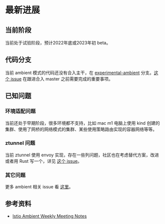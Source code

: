 # 最新进展

## 当前阶段

当前处于试验阶段，预计2022年底或2023年初 beta。

## 代码分支

当前 ambient 模式的代码还没有合入主干，在 [experimental-ambient](https://github.com/istio/istio/tree/experimental-ambient) 分支。[这个 issue](https://github.com/istio/istio/issues/40879) 在跟进合入 master 之前需要完成的重要事项。

## 已知问题

### 环境适配问题

当前还处于早期阶段，很多环境都不支持，比如 mac m1 电脑上使用 kind 创建的集群、使用了网桥的网络模式的集群、某些使用策略路由实现的容器网络等等。

### ztunnel 问题

当前 ztunnel 使用 envoy 实现，存在一些列问题，社区也在考虑替代方案，改进或者用 Rust 写一个，详见 [这个 issue](https://github.com/istio/istio/issues/40956)。

### 其它问题

更多 ambient 相关 issue 看 [这里](https://github.com/istio/istio/labels/area%2Fambient)。

## 参考资料

- [Istio Ambient Weekly Meeting Notes](https://docs.google.com/document/d/1SMlwliEnthgq7r2PjpLl1kCq3t8rAMbgu6r_lDAXJ0w)
